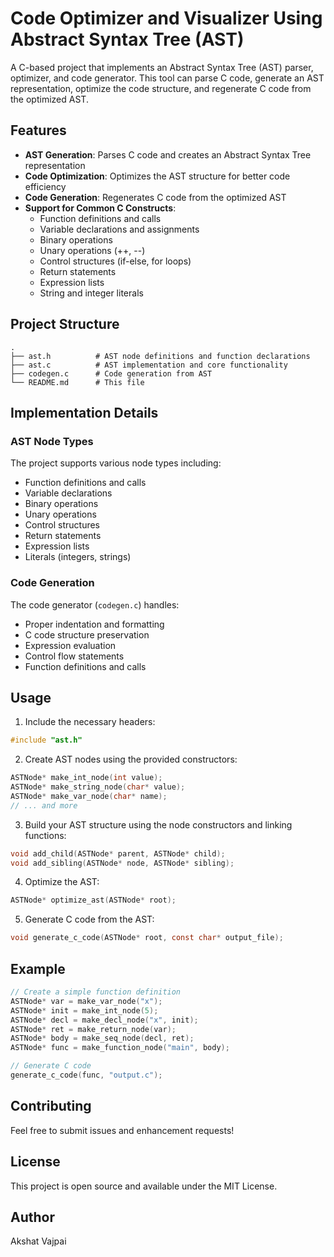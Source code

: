 # Code Optimizer and Visualizer Using Abstract Syntax Tree (AST)

A C-based project that implements an Abstract Syntax Tree (AST) parser, optimizer, and code generator. This tool can parse C code, generate an AST representation, optimize the code structure, and regenerate C code from the optimized AST.

## Features

- **AST Generation**: Parses C code and creates an Abstract Syntax Tree representation
- **Code Optimization**: Optimizes the AST structure for better code efficiency
- **Code Generation**: Regenerates C code from the optimized AST
- **Support for Common C Constructs**:
  - Function definitions and calls
  - Variable declarations and assignments
  - Binary operations
  - Unary operations (++, --)
  - Control structures (if-else, for loops)
  - Return statements
  - Expression lists
  - String and integer literals

## Project Structure

```
.
├── ast.h          # AST node definitions and function declarations
├── ast.c          # AST implementation and core functionality
├── codegen.c      # Code generation from AST
└── README.md      # This file
```

## Implementation Details

### AST Node Types

The project supports various node types including:
- Function definitions and calls
- Variable declarations
- Binary operations
- Unary operations
- Control structures
- Return statements
- Expression lists
- Literals (integers, strings)

### Code Generation

The code generator (`codegen.c`) handles:
- Proper indentation and formatting
- C code structure preservation
- Expression evaluation
- Control flow statements
- Function definitions and calls

## Usage

1. Include the necessary headers:
```c
#include "ast.h"
```

2. Create AST nodes using the provided constructors:
```c
ASTNode* make_int_node(int value);
ASTNode* make_string_node(char* value);
ASTNode* make_var_node(char* name);
// ... and more
```

3. Build your AST structure using the node constructors and linking functions:
```c
void add_child(ASTNode* parent, ASTNode* child);
void add_sibling(ASTNode* node, ASTNode* sibling);
```

4. Optimize the AST:
```c
ASTNode* optimize_ast(ASTNode* root);
```

5. Generate C code from the AST:
```c
void generate_c_code(ASTNode* root, const char* output_file);
```

## Example

```c
// Create a simple function definition
ASTNode* var = make_var_node("x");
ASTNode* init = make_int_node(5);
ASTNode* decl = make_decl_node("x", init);
ASTNode* ret = make_return_node(var);
ASTNode* body = make_seq_node(decl, ret);
ASTNode* func = make_function_node("main", body);

// Generate C code
generate_c_code(func, "output.c");
```

## Contributing

Feel free to submit issues and enhancement requests!

## License

This project is open source and available under the MIT License.

## Author

Akshat Vajpai

